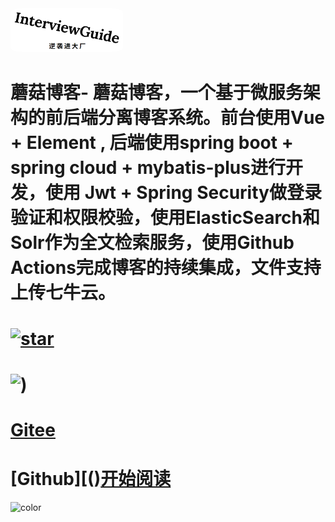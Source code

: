 <img width="180px" style="border-radius: 10%" bor src="./图标.png">

# 蘑菇博客- 蘑菇博客，一个基于微服务架构的前后端分离博客系统。前台使用Vue + Element , 后端使用spring boot + spring cloud + mybatis-plus进行开发，使用 Jwt + Spring Security做登录验证和权限校验，使用ElasticSearch和Solr作为全文检索服务，使用Github Actions完成博客的持续集成，文件支持上传七牛云。

# [![star](https://img.shields.io/github/stars/forthespada/InterviewGuide)](https://gitee.com/moxi159753/mogu_blog_v2/stargazers)

# ![)](https://img.shields.io/github/forks/forthespada/InterviewGuide)

# [Gitee](<https://gitee.com/moxi159753/mogu_blog_v2>)

# [Github][()[开始阅读]()





![color](#2f4253)

